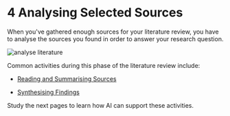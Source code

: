 # 4 Analysing Selected Sources

When you've gathered enough sources for your literature review, you have to analyse the sources you found in order to answer your research question.

![analyse literature](part2-analyse.png)

Common activities during this phase of the literature review include:

- [Reading and Summarising Sources](analyze-literature-reading-summarising.md)

- [Synthesising Findings](analyze-literature-synthesising.md)

Study the next pages to learn how AI can support these activities.